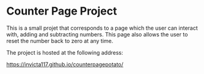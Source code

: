 # Counter Page Project

This is a small projet that corresponds to a page which the user can interact with, adding and subtracting numbers. This page also allows the user to reset the number back to zero at any time.

The project is hosted at the following address:

https://invicta117.github.io/counterpagepotato/
